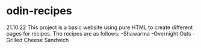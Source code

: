 # odin-recipes

21.10.22
This project is a basic website using pure HTML to create different pages for
recipes. The recipes are as follows:
-Shawarma
-Overnight Oats
-Grilled Cheese Sandwich

